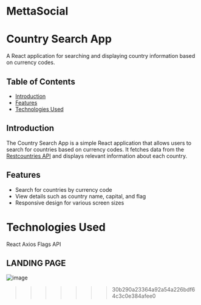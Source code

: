 # MettaSocial

# Country Search App

A React application for searching and displaying country information based on currency codes.

## Table of Contents

- [Introduction](#introduction)
- [Features](#features)
- [Technologies Used](#technologies-used)





## Introduction

The Country Search App is a simple React application that allows users to search for countries based on currency codes. It fetches data from the [Restcountries API](https://restcountries.com) and displays relevant information about each country.

## Features

- Search for countries by currency code
- View details such as country name, capital, and flag
- Responsive design for various screen sizes


# Technologies Used
React
Axios
Flags API


## LANDING PAGE

![image](https://github.com/vishalG197/MettaSocial/assets/119415070/cfc11520-0588-4bc4-9ff4-79e980cf0a3c)

>>>>>>> 30b290a23364a92a54a226bdf64c3c0e384afee0
